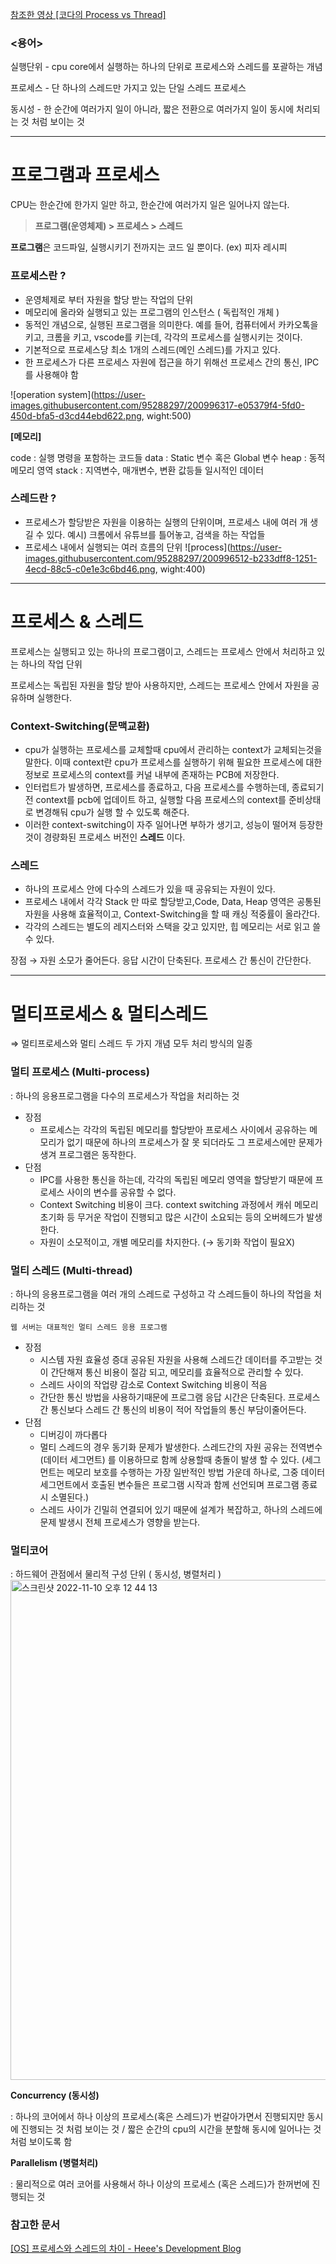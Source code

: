 [참조한 영상 [코다의 Process vs Thread]](https://youtu.be/1grtWKqTn50)

### <용어>

실행단위 - cpu core에서 실행하는 하나의 단위로 프로세스와 스레드를 포괄하는 개념

프로세스 - 단 하나의 스레드만 가지고 있는 단일 스레드 프로세스

동시성 - 한 순간에 여러가지 일이 아니라, 짧은 전환으로 여러가지 일이 동시에 처리되는 것 처럼 보이는 것

---

# **프로그램과 프로세스**

CPU는 한순간에 한가지 일만 하고, 한순간에 여러가지 일은 일어나지 않는다. 

> **프로그램(운영체제) > 프로세스 > 스레드**
> 

**프로그램**은 코드파일, 실행시키기 전까지는 코드 일 뿐이다. (ex) 피자 레시피  

### **프로세스란 ?**

- 운영체제로 부터 자원을 할당 받는 작업의 단위
- 메모리에 올라와 실행되고 있는 프로그램의 인스턴스 ( 독립적인 개체 )
- 동적인 개념으로, 실행된 프로그램을 의미한다. 
예를 들어, 컴퓨터에서 카카오톡을 키고, 크롬을 키고, vscode를 키는데, 각각의 프로세스를 실행시키는 것이다.
- 기본적으로 프로세스당 최소 1개의 스레드(메인 스레드)를 가지고 있다.
- 한 프로세스가 다른 프로세스 자원에 접근을 하기 위해선 프로세스 간의 통신, IPC를 사용해야 함

![operation system](https://user-images.githubusercontent.com/95288297/200996317-e05379f4-5fd0-450d-bfa5-d3cd44ebd622.png, wight:500)


**[메모리]**

code : 실행 명령을 포함하는 코드들
data : Static 변수 혹은 Global 변수
heap : 동적 메모리 영역
stack : 지역변수, 매개변수, 변환 값등들 일시적인 데이터 

### **스레드란 ?**

- 프로세스가 할당받은 자원을 이용하는 실행의 단위이며, 프로세스 내에 여러 개 생길 수 있다. 
예시) 크롬에서 유튜브를 틀어놓고, 검색을 하는 작업들
- 프로세스 내에서 실행되는 여러 흐름의 단위
![process](https://user-images.githubusercontent.com/95288297/200996512-b233dff8-1251-4ecd-88c5-c0e1e3c6bd46.png, wight:400)

---

# 프로세스 & 스레드

프로세스는 실행되고 있는 하나의 프로그램이고, 스레드는 프로세스 안에서 처리하고 있는 하나의 작업 단위 

프로세스는 독립된 자원을 할당 받아 사용하지만, 스레드는 프로세스 안에서 자원을 공유하며 실행한다.

 

### **Context-Switching(문맥교환)**

- cpu가 실행하는 프로세스를 교체할때 cpu에서 관리하는 context가 교체되는것을 말한다. 
이때 context란 cpu가 프로세스를 실행하기 위해 필요한 프로세스에 대한 정보로 프로세스의 context를 커널 내부에 존재하는 PCB에 저장한다.
- 인터럽트가 발생하면, 프로세스를 종료하고, 다음 프로세스를 수행하는데, 종료되기전 context를 pcb에 업데이트 하고, 실행할 다음 프로세스의 context를 준비상태로 변경해둬 cpu가 실행 할 수 있도록 해준다.
- 이러한 context-switching이 자주 일어나면 부하가 생기고, 성능이 떨어져 등장한 것이 경량화된 프로세스 버전인 **스레드** 이다.

### **스레드**

- 하나의 프로세스 안에 다수의 스레드가 있을 때 공유되는 자원이 있다.
- 프로세스 내에서 각각 Stack 만 따로 할당받고,Code, Data, Heap 영역은 공통된 자원을 사용해 효율적이고, Context-Switching을 할 때 캐싱 적중률이 올라간다.
- 각각의 스레드는 별도의 레지스터와 스택을 갖고 있지만, 힙 메모리는 서로 읽고 쓸 수 있다.

장점 → 자원 소모가 줄어든다. 응답 시간이 단축된다. 프로세스 간 통신이 간단한다. 

---

# 멀티프로세스 & 멀티스레드

⇒ 멀티프로세스와 멀티 스레드 두 가지 개념 모두 처리 방식의 일종 

### 멀티 프로세스 (Multi-process)

:  하나의 응용프로그램을 다수의 프로세스가 작업을 처리하는 것 

- 장점
    - 프로세스는 각각의 독립된 메모리를 할당받아 프로세스 사이에서 공유하는 메모리가 없기 때문에 하나의 프로세스가 잘 못 되더라도 그 프로세스에만 문제가 생겨 프로그램은 동작한다.
- 단점
    - IPC를 사용한 통신을 하는데, 각각의 독립된 메모리 영역을 할당받기 때문에 프로세스 사이의 변수를 공유할 수 없다.
    - Context Switching  비용이 크다.
    context switching 과정에서 캐쉬 메모리 초기화 등 무거운 작업이 진행되고 많은 시간이 소요되는 등의 오버헤드가 발생한다.
    - 자원이 소모적이고, 개별 메모리를 차지한다. (→ 동기화 작업이 필요X)

### 멀티 스레드 (Multi-thread)

:  하나의 응용프로그램을 여러 개의 스레드로 구성하고 각 스레드들이 하나의 작업을 처리하는 것

    웹 서버는 대표적인 멀티 스레드 응용 프로그램 

- 장점
    - 시스템 자원 효율성 증대 
    공유된 자원을 사용해 스레드간 데이터를 주고받는 것이 간단해져 통신 비용이 절감 되고, 메모리를 효율적으로 관리할 수 있다.
    - 스레드 사이의 작업량 감소로 Context Switching 비용이 적음
    - 간단한 통신 방법을 사용하기때문에 프로그램 응답 시간은 단축된다. 
    프로세스간 통신보다 스레드 간 통신의 비용이 적어 작업들의 통신 부담이줄어든다.
- 단점
    - 디버깅이 까다롭다
    - 멀티 스레드의 경우 동기화 문제가 발생한다. 
    스레드간의 자원 공유는 전역변수(데이터 세그먼트) 를  이용하므로 함께 상용할때 충돌이 발생 할 수 있다. 
    (세그먼트는 메모리 보호를 수행하는 가장 일반적인 방법 가운데 하나로, 그중 데이터 세그먼트에서 호출된 변수들은 프로그램 시작과 함께 선언되며 프로그램 종료시 소멸된다.)
    - 스레드 사이가 긴밀히 연결되어 있기 때문에 설계가 복잡하고, 하나의 스레드에 문제 발생시 전체 프로세스가 영향을 받는다.

### 멀티코어

: 하드웨어 관점에서 물리적 구성 단위 ( 동시성, 병렬처리 )
<img width="800" alt="스크린샷 2022-11-10 오후 12 44 13" src="https://user-images.githubusercontent.com/95288297/200996391-fdd8d352-30d5-4e1e-a622-18ae663d2977.png">



**Concurrency (동시성)** 

: 하나의 코어에서 하나 이상의 프로세스(혹은 스레드)가 번갈아가면서 진행되지만 동시에 진행되는 것 처럼 보이는 것 / 짧은 순간의 cpu의 시간을 분할해 동시에 일어나는 것 처럼 보이도록 함

**Parallelism (병렬처리)**

: 물리적으로 여러 코어를 사용해서 하나 이상의 프로세스 (혹은 스레드)가 한꺼번에 진행되는 것 

### 참고한 문서

[[OS] 프로세스와 스레드의 차이 - Heee's Development Blog](https://gmlwjd9405.github.io/2018/09/14/process-vs-thread.html)

